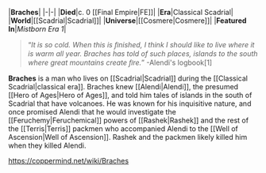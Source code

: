 |**Braches**|
|-|-|
|**Died**|c. 0 [[Final Empire\|FE]]|
|**Era**|Classical Scadrial|
|**World**|[[Scadrial\|Scadrial]]|
|**Universe**|[[Cosmere\|Cosmere]]|
|**Featured In**|*Mistborn Era 1*|

>“*It is so cold. When this is ﬁnished, I think I should like to live where it is warm all year. Braches has told of such places, islands to the south where great mountains create ﬁre.*”
\-Alendi's logbook[1]


**Braches** is a man who lives on [[Scadrial\|Scadrial]] during the [[Classical Scadrial\|classical era]].
Braches knew [[Alendi\|Alendi]], the presumed [[Hero of Ages\|Hero of Ages]], and told him tales of islands in the south of Scadrial that have volcanoes. He was known for his inquisitive nature, and once promised Alendi that he would investigate the [[Feruchemy\|Feruchemical]] powers of [[Rashek\|Rashek]] and the rest of the [[Terris\|Terris]] packmen who accompanied Alendi to the [[Well of Ascension\|Well of Ascension]].
Rashek and the packmen likely killed him when they killed Alendi.



https://coppermind.net/wiki/Braches